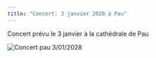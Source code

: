 ```yaml
---
title: "Concert: 3 janvier 2028 à Pau"
---
```

Concert prévu le 3 janvier à la cathédrale de Pau

![Concert pau 3/01/2028](/img/trio-pex-6.jpg)